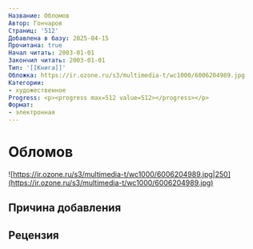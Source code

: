 ```yaml
---
Название: Обломов
Автор: Гончаров
Страниц: '512'
Добавлена в базу: 2025-04-15
Прочитана: true
Начал читать: 2003-01-01
Закончил читать: 2003-01-01
Тип: '[[Книга]]'
Обложка: https://ir.ozone.ru/s3/multimedia-t/wc1000/6006204989.jpg
Категории:
- художественное
Progress: <p><progress max=512 value=512></progress></p>
Формат:
- электронная
---
```

# Обломов

![https://ir.ozone.ru/s3/multimedia-t/wc1000/6006204989.jpg|250](https://ir.ozone.ru/s3/multimedia-t/wc1000/6006204989.jpg)

## Причина добавления


## Рецензия